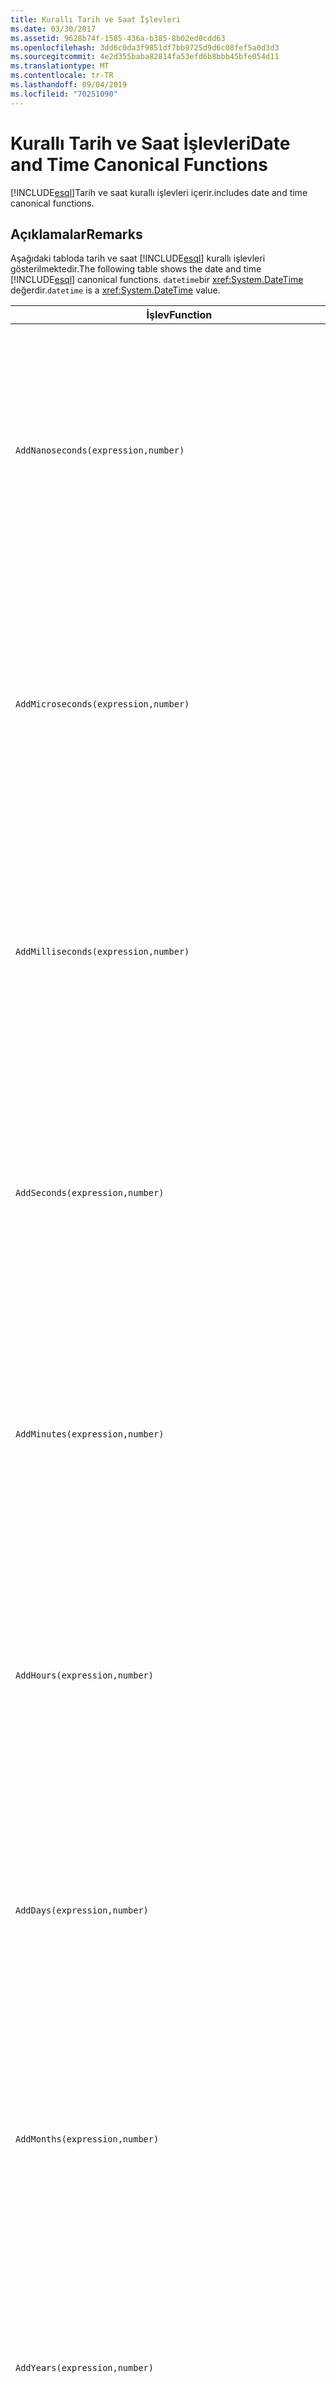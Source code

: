 ```yaml
---
title: Kurallı Tarih ve Saat İşlevleri
ms.date: 03/30/2017
ms.assetid: 9628b74f-1585-436a-b385-8b02ed0cdd63
ms.openlocfilehash: 3dd6c0da3f9851df7bb9725d9d6c08fef5a0d3d3
ms.sourcegitcommit: 4e2d355baba82814fa53efd6b8bbb45bfe054d11
ms.translationtype: MT
ms.contentlocale: tr-TR
ms.lasthandoff: 09/04/2019
ms.locfileid: "70251090"
---
```

# <a name="date-and-time-canonical-functions"></a><span data-ttu-id="332e9-102">Kurallı Tarih ve Saat İşlevleri</span><span class="sxs-lookup"><span data-stu-id="332e9-102">Date and Time Canonical Functions</span></span>
[!INCLUDE[esql](../../../../../../includes/esql-md.md)]<span data-ttu-id="332e9-103">Tarih ve saat kurallı işlevleri içerir.</span><span class="sxs-lookup"><span data-stu-id="332e9-103">includes date and time canonical functions.</span></span>  
  
## <a name="remarks"></a><span data-ttu-id="332e9-104">Açıklamalar</span><span class="sxs-lookup"><span data-stu-id="332e9-104">Remarks</span></span>  
 <span data-ttu-id="332e9-105">Aşağıdaki tabloda tarih ve saat [!INCLUDE[esql](../../../../../../includes/esql-md.md)] kurallı işlevleri gösterilmektedir.</span><span class="sxs-lookup"><span data-stu-id="332e9-105">The following table shows the date and time [!INCLUDE[esql](../../../../../../includes/esql-md.md)] canonical functions.</span></span> <span data-ttu-id="332e9-106">`datetime`bir <xref:System.DateTime> değerdir.</span><span class="sxs-lookup"><span data-stu-id="332e9-106">`datetime` is a <xref:System.DateTime> value.</span></span>  
  
|<span data-ttu-id="332e9-107">İşlev</span><span class="sxs-lookup"><span data-stu-id="332e9-107">Function</span></span>|<span data-ttu-id="332e9-108">Açıklama</span><span class="sxs-lookup"><span data-stu-id="332e9-108">Description</span></span>|  
|--------------|-----------------|  
|`AddNanoseconds(expression,number)`|<span data-ttu-id="332e9-109">Belirtilen `number` nanosaniye düzeyini `expression`öğesine ekler.</span><span class="sxs-lookup"><span data-stu-id="332e9-109">Adds the specified `number` of nanoseconds to the `expression`.</span></span><br /><br /> <span data-ttu-id="332e9-110">**Bağımsız Değişkenler**</span><span class="sxs-lookup"><span data-stu-id="332e9-110">**Arguments**</span></span><br /><br /> <span data-ttu-id="332e9-111">`expression`: `DateTime`, `DateTimeOffset`, veya `Time`.</span><span class="sxs-lookup"><span data-stu-id="332e9-111">`expression`: `DateTime`, `DateTimeOffset`, or `Time`.</span></span><br /><br /> <span data-ttu-id="332e9-112">`number`: `Int32`.</span><span class="sxs-lookup"><span data-stu-id="332e9-112">`number`: `Int32`.</span></span><br /><br /> <span data-ttu-id="332e9-113">**Dönüş değeri**</span><span class="sxs-lookup"><span data-stu-id="332e9-113">**Return Value**</span></span><br /><br /> <span data-ttu-id="332e9-114">Türü `expression`.</span><span class="sxs-lookup"><span data-stu-id="332e9-114">The type of `expression`.</span></span>|  
|`AddMicroseconds(expression,number)`|<span data-ttu-id="332e9-115">İçin belirtilen `number` mikrosaniye sayısını öğesine ekler. `expression`</span><span class="sxs-lookup"><span data-stu-id="332e9-115">Adds the specified `number` of microseconds to the `expression`.</span></span><br /><br /> <span data-ttu-id="332e9-116">**Bağımsız Değişkenler**</span><span class="sxs-lookup"><span data-stu-id="332e9-116">**Arguments**</span></span><br /><br /> <span data-ttu-id="332e9-117">`expression`: `DateTime`, `DateTimeOffset`, veya `Time`.</span><span class="sxs-lookup"><span data-stu-id="332e9-117">`expression`: `DateTime`, `DateTimeOffset`, or `Time`.</span></span><br /><br /> <span data-ttu-id="332e9-118">`number`: `Int32`.</span><span class="sxs-lookup"><span data-stu-id="332e9-118">`number`: `Int32`.</span></span><br /><br /> <span data-ttu-id="332e9-119">**Dönüş değeri**</span><span class="sxs-lookup"><span data-stu-id="332e9-119">**Return Value**</span></span><br /><br /> <span data-ttu-id="332e9-120">Türü `expression`.</span><span class="sxs-lookup"><span data-stu-id="332e9-120">The type of `expression`.</span></span>|  
|`AddMilliseconds(expression,number)`|<span data-ttu-id="332e9-121">İçin belirtilen `number` milisaniyeyi öğesine ekler. `expression`</span><span class="sxs-lookup"><span data-stu-id="332e9-121">Adds the specified `number` of milliseconds to the `expression`.</span></span><br /><br /> <span data-ttu-id="332e9-122">**Bağımsız Değişkenler**</span><span class="sxs-lookup"><span data-stu-id="332e9-122">**Arguments**</span></span><br /><br /> <span data-ttu-id="332e9-123">`expression`: `DateTime`, `DateTimeOffset`, veya `Time`.</span><span class="sxs-lookup"><span data-stu-id="332e9-123">`expression`: `DateTime`, `DateTimeOffset`, or `Time`.</span></span><br /><br /> <span data-ttu-id="332e9-124">`number`: `Int32`.</span><span class="sxs-lookup"><span data-stu-id="332e9-124">`number`: `Int32`.</span></span><br /><br /> <span data-ttu-id="332e9-125">**Dönüş değeri**</span><span class="sxs-lookup"><span data-stu-id="332e9-125">**Return Value**</span></span><br /><br /> <span data-ttu-id="332e9-126">Türü `expression`.</span><span class="sxs-lookup"><span data-stu-id="332e9-126">The type of `expression`.</span></span>|  
|`AddSeconds(expression,number)`|<span data-ttu-id="332e9-127">Belirtilen `number` saniye sayısını `expression`öğesine ekler.</span><span class="sxs-lookup"><span data-stu-id="332e9-127">Adds the specified `number` of seconds to the `expression`.</span></span><br /><br /> <span data-ttu-id="332e9-128">**Bağımsız Değişkenler**</span><span class="sxs-lookup"><span data-stu-id="332e9-128">**Arguments**</span></span><br /><br /> <span data-ttu-id="332e9-129">`expression`: `DateTime`, `DateTimeOffset`, veya `Time`.</span><span class="sxs-lookup"><span data-stu-id="332e9-129">`expression`: `DateTime`, `DateTimeOffset`, or `Time`.</span></span><br /><br /> <span data-ttu-id="332e9-130">`number`: `Int32`.</span><span class="sxs-lookup"><span data-stu-id="332e9-130">`number`: `Int32`.</span></span><br /><br /> <span data-ttu-id="332e9-131">**Dönüş değeri**</span><span class="sxs-lookup"><span data-stu-id="332e9-131">**Return Value**</span></span><br /><br /> <span data-ttu-id="332e9-132">Türü `expression`.</span><span class="sxs-lookup"><span data-stu-id="332e9-132">The type of `expression`.</span></span>|  
|`AddMinutes(expression,number)`|<span data-ttu-id="332e9-133">Belirtilen `number` dakika sayısını `expression`öğesine ekler.</span><span class="sxs-lookup"><span data-stu-id="332e9-133">Adds the specified `number` of minutes to the `expression`.</span></span><br /><br /> <span data-ttu-id="332e9-134">**Bağımsız Değişkenler**</span><span class="sxs-lookup"><span data-stu-id="332e9-134">**Arguments**</span></span><br /><br /> <span data-ttu-id="332e9-135">`expression`: `DateTime`, `DateTimeOffset`, veya `Time`.</span><span class="sxs-lookup"><span data-stu-id="332e9-135">`expression`: `DateTime`, `DateTimeOffset`, or `Time`.</span></span><br /><br /> <span data-ttu-id="332e9-136">`number`: `Int32`.</span><span class="sxs-lookup"><span data-stu-id="332e9-136">`number`: `Int32`.</span></span><br /><br /> <span data-ttu-id="332e9-137">**Dönüş değeri**</span><span class="sxs-lookup"><span data-stu-id="332e9-137">**Return Value**</span></span><br /><br /> <span data-ttu-id="332e9-138">Türü `expression`.</span><span class="sxs-lookup"><span data-stu-id="332e9-138">The type of `expression`.</span></span>|  
|`AddHours(expression,number)`|<span data-ttu-id="332e9-139">Belirtilen `number` saat sayısını `expression`öğesine ekler.</span><span class="sxs-lookup"><span data-stu-id="332e9-139">Adds the specified `number` of hours to the `expression`.</span></span><br /><br /> <span data-ttu-id="332e9-140">**Bağımsız Değişkenler**</span><span class="sxs-lookup"><span data-stu-id="332e9-140">**Arguments**</span></span><br /><br /> <span data-ttu-id="332e9-141">`expression`: `DateTime`, `DateTimeOffset`, veya `Time`.</span><span class="sxs-lookup"><span data-stu-id="332e9-141">`expression`: `DateTime`, `DateTimeOffset`, or `Time`.</span></span><br /><br /> <span data-ttu-id="332e9-142">`number`: `Int32`.</span><span class="sxs-lookup"><span data-stu-id="332e9-142">`number`: `Int32`.</span></span><br /><br /> <span data-ttu-id="332e9-143">**Dönüş değeri**</span><span class="sxs-lookup"><span data-stu-id="332e9-143">**Return Value**</span></span><br /><br /> <span data-ttu-id="332e9-144">Türü `expression`.</span><span class="sxs-lookup"><span data-stu-id="332e9-144">The type of `expression`.</span></span>|  
|`AddDays(expression,number)`|<span data-ttu-id="332e9-145">Belirtilen `number` gün sayısını `expression`öğesine ekler.</span><span class="sxs-lookup"><span data-stu-id="332e9-145">Adds the specified `number` of days to the `expression`.</span></span><br /><br /> <span data-ttu-id="332e9-146">**Bağımsız Değişkenler**</span><span class="sxs-lookup"><span data-stu-id="332e9-146">**Arguments**</span></span><br /><br /> <span data-ttu-id="332e9-147">`expression`: `DateTime` veya `DateTimeOffset`.</span><span class="sxs-lookup"><span data-stu-id="332e9-147">`expression`: `DateTime` or `DateTimeOffset`.</span></span><br /><br /> <span data-ttu-id="332e9-148">`number`: `Int32`.</span><span class="sxs-lookup"><span data-stu-id="332e9-148">`number`: `Int32`.</span></span><br /><br /> <span data-ttu-id="332e9-149">**Dönüş değeri**</span><span class="sxs-lookup"><span data-stu-id="332e9-149">**Return Value**</span></span><br /><br /> <span data-ttu-id="332e9-150">Türü `expression`.</span><span class="sxs-lookup"><span data-stu-id="332e9-150">The type of `expression`.</span></span>|  
|`AddMonths(expression,number)`|<span data-ttu-id="332e9-151">İçin belirtilen `number` ayları ekler. `expression`</span><span class="sxs-lookup"><span data-stu-id="332e9-151">Adds the specified `number` of months to the `expression`.</span></span><br /><br /> <span data-ttu-id="332e9-152">**Bağımsız Değişkenler**</span><span class="sxs-lookup"><span data-stu-id="332e9-152">**Arguments**</span></span><br /><br /> <span data-ttu-id="332e9-153">`expression`: `DateTime` veya `DateTimeOffset`.</span><span class="sxs-lookup"><span data-stu-id="332e9-153">`expression`: `DateTime` or `DateTimeOffset`.</span></span><br /><br /> <span data-ttu-id="332e9-154">`number`: `Int32`.</span><span class="sxs-lookup"><span data-stu-id="332e9-154">`number`: `Int32`.</span></span><br /><br /> <span data-ttu-id="332e9-155">**Dönüş değeri**</span><span class="sxs-lookup"><span data-stu-id="332e9-155">**Return Value**</span></span><br /><br /> <span data-ttu-id="332e9-156">Türü `expression`.</span><span class="sxs-lookup"><span data-stu-id="332e9-156">The type of `expression`.</span></span>|  
|`AddYears(expression,number)`|<span data-ttu-id="332e9-157">İçin belirtilen `number` yılları öğesine ekler. `expression`</span><span class="sxs-lookup"><span data-stu-id="332e9-157">Adds the specified `number` of years to the `expression`.</span></span><br /><br /> <span data-ttu-id="332e9-158">**Bağımsız Değişkenler**</span><span class="sxs-lookup"><span data-stu-id="332e9-158">**Arguments**</span></span><br /><br /> <span data-ttu-id="332e9-159">`expression`: `DateTime` veya `DateTimeOffset`.</span><span class="sxs-lookup"><span data-stu-id="332e9-159">`expression`: `DateTime` or `DateTimeOffset`.</span></span><br /><br /> <span data-ttu-id="332e9-160">`number`: `Int32`.</span><span class="sxs-lookup"><span data-stu-id="332e9-160">`number`: `Int32`.</span></span><br /><br /> <span data-ttu-id="332e9-161">**Dönüş değeri**</span><span class="sxs-lookup"><span data-stu-id="332e9-161">**Return Value**</span></span><br /><br /> <span data-ttu-id="332e9-162">Türü `expression`.</span><span class="sxs-lookup"><span data-stu-id="332e9-162">The type of `expression`.</span></span>|  
|`CreateDateTime(year,month,day,hour,minute,second)`|<span data-ttu-id="332e9-163">Sunucunun saat dilimindeki `DateTime` sunucunun geçerli tarih ve saati olarak yeni bir değer döndürür.</span><span class="sxs-lookup"><span data-stu-id="332e9-163">Returns a new `DateTime` value as the current date and time of the server in the server's time zone.</span></span><br /><br /> <span data-ttu-id="332e9-164">**Bağımsız Değişkenler**</span><span class="sxs-lookup"><span data-stu-id="332e9-164">**Arguments**</span></span><br /><br /> <span data-ttu-id="332e9-165">`year`, `month`, `day`, ,`hour` :`Int16`ve . `minute` `Int32`</span><span class="sxs-lookup"><span data-stu-id="332e9-165">`year`, `month`, `day`, `hour`, `minute`: `Int16` and `Int32`.</span></span><br /><br /> <span data-ttu-id="332e9-166">`second`: `Double`.</span><span class="sxs-lookup"><span data-stu-id="332e9-166">`second`: `Double`.</span></span><br /><br /> <span data-ttu-id="332e9-167">**Dönüş değeri**</span><span class="sxs-lookup"><span data-stu-id="332e9-167">**Return Value**</span></span><br /><br /> <span data-ttu-id="332e9-168">A `DateTime`.</span><span class="sxs-lookup"><span data-stu-id="332e9-168">A `DateTime`.</span></span>|  
|`CreateDateTimeOffset(year,month,day,hour,minute,second,tzoffset)`|<span data-ttu-id="332e9-169">Sunucunun geçerli tarih `DateTimeOffset` ve saati olarak Eşgüdümlü Evrensel Saat (UTC) ile ilişkili olarak yeni bir değer döndürür.</span><span class="sxs-lookup"><span data-stu-id="332e9-169">Returns a new `DateTimeOffset` value as the current date and time of the server relative to the Coordinated Universal Time (UTC).</span></span><br /><br /> <span data-ttu-id="332e9-170">**Bağımsız Değişkenler**</span><span class="sxs-lookup"><span data-stu-id="332e9-170">**Arguments**</span></span><br /><br /> <span data-ttu-id="332e9-171">`year`, `month`, `day`, `hour`, `minute`, `tzoffset`: `Int32`.</span><span class="sxs-lookup"><span data-stu-id="332e9-171">`year`, `month`, `day`, `hour`, `minute`, `tzoffset`: `Int32`.</span></span><br /><br /> <span data-ttu-id="332e9-172">`second`: `Double`.</span><span class="sxs-lookup"><span data-stu-id="332e9-172">`second`: `Double`.</span></span><br /><br /> <span data-ttu-id="332e9-173">**Dönüş değeri**</span><span class="sxs-lookup"><span data-stu-id="332e9-173">**Return Value**</span></span><br /><br /> <span data-ttu-id="332e9-174">A `DateTimeOffset`.</span><span class="sxs-lookup"><span data-stu-id="332e9-174">A `DateTimeOffset`.</span></span>|  
|`CreateTime(hour,minute,second)`|<span data-ttu-id="332e9-175">Geçerli saat olarak `Time` yeni bir değer döndürür.</span><span class="sxs-lookup"><span data-stu-id="332e9-175">Returns a new `Time` value as the current time.</span></span><br /><br /> <span data-ttu-id="332e9-176">**Bağımsız Değişkenler**</span><span class="sxs-lookup"><span data-stu-id="332e9-176">**Arguments**</span></span><br /><br /> <span data-ttu-id="332e9-177">`hour`ve `minute`: `Int32`.</span><span class="sxs-lookup"><span data-stu-id="332e9-177">`hour` and `minute`: `Int32`.</span></span><br /><br /> <span data-ttu-id="332e9-178">`second`: `Double`.</span><span class="sxs-lookup"><span data-stu-id="332e9-178">`second`: `Double`.</span></span><br /><br /> <span data-ttu-id="332e9-179">**Dönüş değeri**</span><span class="sxs-lookup"><span data-stu-id="332e9-179">**Return Value**</span></span><br /><br /> <span data-ttu-id="332e9-180">A `Time`.</span><span class="sxs-lookup"><span data-stu-id="332e9-180">A `Time`.</span></span>|  
|`CurrentDateTime()`|<span data-ttu-id="332e9-181">Sunucunun saat `DateTime` dilimindeki sunucunun geçerli tarih ve saati olarak bir değer döndürür.</span><span class="sxs-lookup"><span data-stu-id="332e9-181">Returns a `DateTime` value as the current date and time of the server in the server's time zone.</span></span><br /><br /> <span data-ttu-id="332e9-182">**Dönüş değeri**</span><span class="sxs-lookup"><span data-stu-id="332e9-182">**Return Value**</span></span><br /><br /> <span data-ttu-id="332e9-183">A `DateTime`.</span><span class="sxs-lookup"><span data-stu-id="332e9-183">A `DateTime`.</span></span>|  
|`CurrentDateTimeOffset()`|<span data-ttu-id="332e9-184">Geçerli tarih, saat ve sapmayı bir `DateTimeOffset`olarak döndürür.</span><span class="sxs-lookup"><span data-stu-id="332e9-184">Returns the current date, time and offset as a `DateTimeOffset`.</span></span><br /><br /> <span data-ttu-id="332e9-185">**Dönüş değeri**</span><span class="sxs-lookup"><span data-stu-id="332e9-185">**Return Value**</span></span><br /><br /> <span data-ttu-id="332e9-186">A `DateTimeOffset`.</span><span class="sxs-lookup"><span data-stu-id="332e9-186">A `DateTimeOffset`.</span></span>|  
|`CurrentUtcDateTime()`|<span data-ttu-id="332e9-187">Sunucu, <xref:System.DateTime> saat dilimindeki sunucunun geçerli tarih ve saati olarak bir değer döndürür.</span><span class="sxs-lookup"><span data-stu-id="332e9-187">Returns a <xref:System.DateTime> value as the current date and time of the server in the UTS time zone.</span></span><br /><br /> <span data-ttu-id="332e9-188">**Dönüş değeri**</span><span class="sxs-lookup"><span data-stu-id="332e9-188">**Return Value**</span></span><br /><br /> <span data-ttu-id="332e9-189">A `DateTime`.</span><span class="sxs-lookup"><span data-stu-id="332e9-189">A `DateTime`.</span></span>|  
|`Day(expression)`|<span data-ttu-id="332e9-190">1 ile 31 arasında bir `expression` `Int32` gün bölümünü döndürür.</span><span class="sxs-lookup"><span data-stu-id="332e9-190">Returns the day portion of `expression` as an `Int32` between 1 and 31.</span></span><br /><br /> <span data-ttu-id="332e9-191">**Bağımsız Değişkenler**</span><span class="sxs-lookup"><span data-stu-id="332e9-191">**Arguments**</span></span><br /><br /> <span data-ttu-id="332e9-192">A `DateTime` ve `DateTimeOffset`.</span><span class="sxs-lookup"><span data-stu-id="332e9-192">A `DateTime` and `DateTimeOffset`.</span></span><br /><br /> <span data-ttu-id="332e9-193">**Dönüş değeri**</span><span class="sxs-lookup"><span data-stu-id="332e9-193">**Return Value**</span></span><br /><br /> <span data-ttu-id="332e9-194">Bir `Int32`.</span><span class="sxs-lookup"><span data-stu-id="332e9-194">An `Int32`.</span></span><br /><br /> <span data-ttu-id="332e9-195">**Örnek**</span><span class="sxs-lookup"><span data-stu-id="332e9-195">**Example**</span></span><br /><br /> `-- The following example returns 12.`<br /><br /> `Day(cast('03/12/1998' as DateTime))`|  
|`DayOfYear(expression)`|<span data-ttu-id="332e9-196">1 ile 366 arasında bir `expression` `Int32` gün bölümünü döndürür. Bu, artık bir yılın son günü için 366 döndürülür.</span><span class="sxs-lookup"><span data-stu-id="332e9-196">Returns the day portion of `expression` as an `Int32` between 1 and 366, where 366 is returned for the last day of a leap year.</span></span><br /><br /> <span data-ttu-id="332e9-197">**Bağımsız Değişkenler**</span><span class="sxs-lookup"><span data-stu-id="332e9-197">**Arguments**</span></span><br /><br /> <span data-ttu-id="332e9-198">`DateTime` Veya .`DateTimeOffset`</span><span class="sxs-lookup"><span data-stu-id="332e9-198">A `DateTime` or `DateTimeOffset`.</span></span><br /><br /> <span data-ttu-id="332e9-199">**Dönüş değeri**</span><span class="sxs-lookup"><span data-stu-id="332e9-199">**Return Value**</span></span><br /><br /> <span data-ttu-id="332e9-200">Bir `Int32`.</span><span class="sxs-lookup"><span data-stu-id="332e9-200">An `Int32`.</span></span>|  
|`DiffNanoseconds(startExpression,endExpression)`|<span data-ttu-id="332e9-201">`startExpression` İle`endExpression`arasında, nanosaniye cinsinden farkı döndürür.</span><span class="sxs-lookup"><span data-stu-id="332e9-201">Returns the difference, in nanoseconds, between `startExpression` and `endExpression`.</span></span><br /><br /> <span data-ttu-id="332e9-202">**Bağımsız Değişkenler**</span><span class="sxs-lookup"><span data-stu-id="332e9-202">**Arguments**</span></span><br /><br /> <span data-ttu-id="332e9-203">`startExpression`, `endExpression`: `DateTime`, veya`DateTimeOffset`. `Time`</span><span class="sxs-lookup"><span data-stu-id="332e9-203">`startExpression`, `endExpression`: `DateTime`, `DateTimeOffset`, or `Time`.</span></span> <span data-ttu-id="332e9-204">**Note:** `startExpression` ve`endExpression` aynı türde olmalıdır.</span><span class="sxs-lookup"><span data-stu-id="332e9-204">**Note:**  `startExpression` and `endExpression` must be of the same type.</span></span> <br /><br /> <span data-ttu-id="332e9-205">**Dönüş değeri**</span><span class="sxs-lookup"><span data-stu-id="332e9-205">**Return Value**</span></span><br /><br /> <span data-ttu-id="332e9-206">Bir `Int32`.</span><span class="sxs-lookup"><span data-stu-id="332e9-206">An `Int32`.</span></span>|  
|`DiffMilliseconds(startExpression,endExpression)`|<span data-ttu-id="332e9-207">`startExpression` Ve`endExpression`arasında milisaniye cinsinden farkı döndürür.</span><span class="sxs-lookup"><span data-stu-id="332e9-207">Returns the difference, in milliseconds, between `startExpression` and `endExpression`.</span></span><br /><br /> <span data-ttu-id="332e9-208">**Bağımsız Değişkenler**</span><span class="sxs-lookup"><span data-stu-id="332e9-208">**Arguments**</span></span><br /><br /> <span data-ttu-id="332e9-209">`startExpression`, `endExpression`: `DateTime`, veya`DateTimeOffset`. `Time`</span><span class="sxs-lookup"><span data-stu-id="332e9-209">`startExpression`, `endExpression`: `DateTime`, `DateTimeOffset`, or `Time`.</span></span> <span data-ttu-id="332e9-210">**Note:** `startExpression` ve`endExpression` aynı türde olmalıdır.</span><span class="sxs-lookup"><span data-stu-id="332e9-210">**Note:**  `startExpression` and `endExpression` must be of the same type.</span></span> <br /><br /> <span data-ttu-id="332e9-211">**Dönüş değeri**</span><span class="sxs-lookup"><span data-stu-id="332e9-211">**Return Value**</span></span><br /><br /> <span data-ttu-id="332e9-212">Bir `Int32`.</span><span class="sxs-lookup"><span data-stu-id="332e9-212">An `Int32`.</span></span>|  
|`DiffMicroseconds(startExpression,endExpression)`|<span data-ttu-id="332e9-213">`startExpression` Ve`endExpression`arasında, mikrosaniye cinsinden farkı döndürür.</span><span class="sxs-lookup"><span data-stu-id="332e9-213">Returns the difference, in microseconds, between `startExpression` and `endExpression`.</span></span><br /><br /> <span data-ttu-id="332e9-214">**Bağımsız Değişkenler**</span><span class="sxs-lookup"><span data-stu-id="332e9-214">**Arguments**</span></span><br /><br /> <span data-ttu-id="332e9-215">`startExpression`, `endExpression`: `DateTime`, veya`DateTimeOffset`. `Time`</span><span class="sxs-lookup"><span data-stu-id="332e9-215">`startExpression`, `endExpression`: `DateTime`, `DateTimeOffset`, or `Time`.</span></span> <span data-ttu-id="332e9-216">**Note:** `startExpression` ve`endExpression` aynı türde olmalıdır.</span><span class="sxs-lookup"><span data-stu-id="332e9-216">**Note:**  `startExpression` and `endExpression` must be of the same type.</span></span> <br /><br /> <span data-ttu-id="332e9-217">**Dönüş değeri**</span><span class="sxs-lookup"><span data-stu-id="332e9-217">**Return Value**</span></span><br /><br /> <span data-ttu-id="332e9-218">Bir `Int32`.</span><span class="sxs-lookup"><span data-stu-id="332e9-218">An `Int32`.</span></span>|  
|`DiffSeconds(startExpression,endExpression)`|<span data-ttu-id="332e9-219">`startExpression` Ve`endExpression`arasındaki farkı saniye cinsinden döndürür.</span><span class="sxs-lookup"><span data-stu-id="332e9-219">Returns the difference, in seconds, between `startExpression` and `endExpression`.</span></span><br /><br /> <span data-ttu-id="332e9-220">**Bağımsız Değişkenler**</span><span class="sxs-lookup"><span data-stu-id="332e9-220">**Arguments**</span></span><br /><br /> <span data-ttu-id="332e9-221">`startExpression`, `endExpression`: `DateTime`, veya`DateTimeOffset`. `Time`</span><span class="sxs-lookup"><span data-stu-id="332e9-221">`startExpression`, `endExpression`: `DateTime`, `DateTimeOffset`, or `Time`.</span></span> <span data-ttu-id="332e9-222">**Note:** `startExpression` ve`endExpression` aynı türde olmalıdır.</span><span class="sxs-lookup"><span data-stu-id="332e9-222">**Note:**  `startExpression` and `endExpression` must be of the same type.</span></span> <br /><br /> <span data-ttu-id="332e9-223">**Dönüş değeri**</span><span class="sxs-lookup"><span data-stu-id="332e9-223">**Return Value**</span></span><br /><br /> <span data-ttu-id="332e9-224">Bir `Int32`.</span><span class="sxs-lookup"><span data-stu-id="332e9-224">An `Int32`.</span></span>|  
|`DiffMinutes(startExpression,endExpression)`|<span data-ttu-id="332e9-225">`startExpression` Ve`endExpression`arasındaki farkı dakika cinsinden döndürür.</span><span class="sxs-lookup"><span data-stu-id="332e9-225">Returns the difference, in minutes, between `startExpression` and `endExpression`.</span></span><br /><br /> <span data-ttu-id="332e9-226">**Bağımsız Değişkenler**</span><span class="sxs-lookup"><span data-stu-id="332e9-226">**Arguments**</span></span><br /><br /> <span data-ttu-id="332e9-227">`startExpression`, `endExpression`: `DateTime`, veya`DateTimeOffset`. `Time`</span><span class="sxs-lookup"><span data-stu-id="332e9-227">`startExpression`, `endExpression`: `DateTime`, `DateTimeOffset`, or `Time`.</span></span> <span data-ttu-id="332e9-228">**Note:** `startExpression` ve`endExpression` aynı türde olmalıdır.</span><span class="sxs-lookup"><span data-stu-id="332e9-228">**Note:**  `startExpression` and `endExpression` must be of the same type.</span></span> <br /><br /> <span data-ttu-id="332e9-229">**Dönüş değeri**</span><span class="sxs-lookup"><span data-stu-id="332e9-229">**Return Value**</span></span><br /><br /> <span data-ttu-id="332e9-230">Bir `Int32`.</span><span class="sxs-lookup"><span data-stu-id="332e9-230">An `Int32`.</span></span>|  
|`DiffHours(startExpression,endExpression)`|<span data-ttu-id="332e9-231">`startExpression` Ve`endExpression`arasında, saat cinsinden farkı döndürür.</span><span class="sxs-lookup"><span data-stu-id="332e9-231">Returns the difference, in hours, between `startExpression` and `endExpression`.</span></span><br /><br /> <span data-ttu-id="332e9-232">**Bağımsız Değişkenler**</span><span class="sxs-lookup"><span data-stu-id="332e9-232">**Arguments**</span></span><br /><br /> <span data-ttu-id="332e9-233">`startExpression`, `endExpression`: `DateTime`, veya`DateTimeOffset`. `Time`</span><span class="sxs-lookup"><span data-stu-id="332e9-233">`startExpression`, `endExpression`: `DateTime`, `DateTimeOffset`, or `Time`.</span></span> <span data-ttu-id="332e9-234">**Note:** `startExpression` ve`endExpression` aynı türde olmalıdır.</span><span class="sxs-lookup"><span data-stu-id="332e9-234">**Note:**  `startExpression` and `endExpression` must be of the same type.</span></span> <br /><br /> <span data-ttu-id="332e9-235">**Dönüş değeri**</span><span class="sxs-lookup"><span data-stu-id="332e9-235">**Return Value**</span></span><br /><br /> <span data-ttu-id="332e9-236">Bir `Int32`.</span><span class="sxs-lookup"><span data-stu-id="332e9-236">An `Int32`.</span></span>|  
|`DiffDays(startExpression,endExpression)`|<span data-ttu-id="332e9-237">`startExpression` Ve`endExpression`arasında, gün cinsinden farkı döndürür.</span><span class="sxs-lookup"><span data-stu-id="332e9-237">Returns the difference, in days, between `startExpression` and `endExpression`.</span></span><br /><br /> <span data-ttu-id="332e9-238">**Bağımsız Değişkenler**</span><span class="sxs-lookup"><span data-stu-id="332e9-238">**Arguments**</span></span><br /><br /> <span data-ttu-id="332e9-239">`startExpression`, `endExpression`: `DateTime` veya .`DateTimeOffset`</span><span class="sxs-lookup"><span data-stu-id="332e9-239">`startExpression`, `endExpression`: `DateTime` or `DateTimeOffset`.</span></span> <span data-ttu-id="332e9-240">**Note:** `startExpression` ve`endExpression` aynı türde olmalıdır.</span><span class="sxs-lookup"><span data-stu-id="332e9-240">**Note:**  `startExpression` and `endExpression` must be of the same type.</span></span> <br /><br /> <span data-ttu-id="332e9-241">**Dönüş değeri**</span><span class="sxs-lookup"><span data-stu-id="332e9-241">**Return Value**</span></span><br /><br /> <span data-ttu-id="332e9-242">Bir `Int32`.</span><span class="sxs-lookup"><span data-stu-id="332e9-242">An `Int32`.</span></span>|  
|`DiffMonths(startExpression,endExpression)`|<span data-ttu-id="332e9-243">`startExpression` Ve`endExpression`arasında, ay cinsinden farkı döndürür.</span><span class="sxs-lookup"><span data-stu-id="332e9-243">Returns the difference, in months, between `startExpression` and `endExpression`.</span></span><br /><br /> <span data-ttu-id="332e9-244">**Bağımsız Değişkenler**</span><span class="sxs-lookup"><span data-stu-id="332e9-244">**Arguments**</span></span><br /><br /> <span data-ttu-id="332e9-245">`startExpression`, `endExpression`: `DateTime` veya .`DateTimeOffset`</span><span class="sxs-lookup"><span data-stu-id="332e9-245">`startExpression`, `endExpression`: `DateTime` or `DateTimeOffset`.</span></span> <span data-ttu-id="332e9-246">**Note:** `startExpression` ve`endExpression` aynı türde olmalıdır.</span><span class="sxs-lookup"><span data-stu-id="332e9-246">**Note:**  `startExpression` and `endExpression` must be of the same type.</span></span> <br /><br /> <span data-ttu-id="332e9-247">**Dönüş değeri**</span><span class="sxs-lookup"><span data-stu-id="332e9-247">**Return Value**</span></span><br /><br /> <span data-ttu-id="332e9-248">Bir `Int32`.</span><span class="sxs-lookup"><span data-stu-id="332e9-248">An `Int32`.</span></span>|  
|`DiffYears(startExpression,endExpression)`|<span data-ttu-id="332e9-249">`startExpression` Ve`endExpression`arasında, yıl cinsinden farkı döndürür.</span><span class="sxs-lookup"><span data-stu-id="332e9-249">Returns the difference, in years, between `startExpression` and `endExpression`.</span></span><br /><br /> <span data-ttu-id="332e9-250">**Bağımsız Değişkenler**</span><span class="sxs-lookup"><span data-stu-id="332e9-250">**Arguments**</span></span><br /><br /> <span data-ttu-id="332e9-251">`startExpression`, `endExpression`: `DateTime` veya .`DateTimeOffset`</span><span class="sxs-lookup"><span data-stu-id="332e9-251">`startExpression`, `endExpression`: `DateTime` or `DateTimeOffset`.</span></span> <span data-ttu-id="332e9-252">**Note:** `startExpression` ve`endExpression` aynı türde olmalıdır.</span><span class="sxs-lookup"><span data-stu-id="332e9-252">**Note:**  `startExpression` and `endExpression` must be of the same type.</span></span> <br /><br /> <span data-ttu-id="332e9-253">**Dönüş değeri**</span><span class="sxs-lookup"><span data-stu-id="332e9-253">**Return Value**</span></span><br /><br /> <span data-ttu-id="332e9-254">Bir `Int32`.</span><span class="sxs-lookup"><span data-stu-id="332e9-254">An `Int32`.</span></span>|  
|`GetTotalOffsetMinutes(datetimeoffset)`|<span data-ttu-id="332e9-255">GMT 'den öteye kaydırılacağı dakika `datetimeoffset` sayısını döndürür.</span><span class="sxs-lookup"><span data-stu-id="332e9-255">Returns the number of minutes that the `datetimeoffset` is offset from GMT.</span></span> <span data-ttu-id="332e9-256">Bu genellikle + 780 ile-780 (+ veya-13 saat) arasında olur.</span><span class="sxs-lookup"><span data-stu-id="332e9-256">This is generally between +780 and -780 (+ or - 13 hrs).</span></span> <span data-ttu-id="332e9-257">**Not:**  Bu işlev yalnızca SQL Server 2008 ' de desteklenir.</span><span class="sxs-lookup"><span data-stu-id="332e9-257">**Note:**  This function is supported in SQL Server 2008 only.</span></span> <br /><br /> <span data-ttu-id="332e9-258">**Bağımsız Değişkenler**</span><span class="sxs-lookup"><span data-stu-id="332e9-258">**Arguments**</span></span><br /><br /> <span data-ttu-id="332e9-259">A `DateTimeOffset`.</span><span class="sxs-lookup"><span data-stu-id="332e9-259">A `DateTimeOffset`.</span></span><br /><br /> <span data-ttu-id="332e9-260">**Dönüş değeri**</span><span class="sxs-lookup"><span data-stu-id="332e9-260">**Return Value**</span></span><br /><br /> <span data-ttu-id="332e9-261">Bir `Int32`.</span><span class="sxs-lookup"><span data-stu-id="332e9-261">An `Int32`.</span></span>|  
|`Hour(expression)`|<span data-ttu-id="332e9-262">0 ile 23 arasında bir `expression` `Int32` saat bölümünü döndürür.</span><span class="sxs-lookup"><span data-stu-id="332e9-262">Returns the hour portion of `expression` as an `Int32` between 0 and 23.</span></span><br /><br /> <span data-ttu-id="332e9-263">**Bağımsız Değişkenler**</span><span class="sxs-lookup"><span data-stu-id="332e9-263">**Arguments**</span></span><br /><br /> <span data-ttu-id="332e9-264">A `DateTime, Time` ve `DateTimeOffset`.</span><span class="sxs-lookup"><span data-stu-id="332e9-264">A `DateTime, Time` and `DateTimeOffset`.</span></span><br /><br /> <span data-ttu-id="332e9-265">**Örnek**</span><span class="sxs-lookup"><span data-stu-id="332e9-265">**Example**</span></span><br /><br /> `-- The following example returns 22.`<br /><br /> `Hour(cast('22:35:5' as DateTime))`|  
|`Millisecond(expression)`|<span data-ttu-id="332e9-266">0 ile 999 arasında bir `expression` `Int32` milisaniye bölümünü döndürür.</span><span class="sxs-lookup"><span data-stu-id="332e9-266">Returns the milliseconds portion of `expression` as an `Int32` between 0 and 999.</span></span><br /><br /> <span data-ttu-id="332e9-267">**Bağımsız Değişkenler**</span><span class="sxs-lookup"><span data-stu-id="332e9-267">**Arguments**</span></span><br /><br /> <span data-ttu-id="332e9-268">A `DateTime, Time` ve `DateTimeOffset`.</span><span class="sxs-lookup"><span data-stu-id="332e9-268">A `DateTime, Time` and `DateTimeOffset`.</span></span><br /><br /> <span data-ttu-id="332e9-269">**Dönüş değeri**</span><span class="sxs-lookup"><span data-stu-id="332e9-269">**Return Value**</span></span><br /><br /> <span data-ttu-id="332e9-270">Bir `Int32`.</span><span class="sxs-lookup"><span data-stu-id="332e9-270">An `Int32`.</span></span>|  
|`Minute(expression)`|<span data-ttu-id="332e9-271">0 ile 59 arasında bir `expression` `Int32` dakika bölümünü döndürür.</span><span class="sxs-lookup"><span data-stu-id="332e9-271">Returns the minute portion of `expression` as an `Int32` between 0 and 59.</span></span><br /><br /> <span data-ttu-id="332e9-272">**Bağımsız Değişkenler**</span><span class="sxs-lookup"><span data-stu-id="332e9-272">**Arguments**</span></span><br /><br /> <span data-ttu-id="332e9-273">`DateTime, Time` Veya .`DateTimeOffset`</span><span class="sxs-lookup"><span data-stu-id="332e9-273">A `DateTime, Time` or `DateTimeOffset`.</span></span><br /><br /> <span data-ttu-id="332e9-274">**Dönüş değeri**</span><span class="sxs-lookup"><span data-stu-id="332e9-274">**Return Value**</span></span><br /><br /> <span data-ttu-id="332e9-275">Bir `Int32`.</span><span class="sxs-lookup"><span data-stu-id="332e9-275">An `Int32`.</span></span><br /><br /> <span data-ttu-id="332e9-276">**Örnek**</span><span class="sxs-lookup"><span data-stu-id="332e9-276">**Example**</span></span><br /><br /> `-- The following example returns 35`<br /><br /> `Minute(cast('22:35:5' as DateTime))`|  
|`Month(expression)`|<span data-ttu-id="332e9-277">1 ile 12 arasında bir `expression` `Int32` ay bölümünü döndürür.</span><span class="sxs-lookup"><span data-stu-id="332e9-277">Returns the month portion of `expression` as an `Int32` between 1 and 12.</span></span><br /><br /> <span data-ttu-id="332e9-278">**Bağımsız Değişkenler**</span><span class="sxs-lookup"><span data-stu-id="332e9-278">**Arguments**</span></span><br /><br /> <span data-ttu-id="332e9-279">`DateTime` Veya .`DateTimeOffset`</span><span class="sxs-lookup"><span data-stu-id="332e9-279">A `DateTime` or `DateTimeOffset`.</span></span><br /><br /> <span data-ttu-id="332e9-280">**Dönüş değeri**</span><span class="sxs-lookup"><span data-stu-id="332e9-280">**Return Value**</span></span><br /><br /> <span data-ttu-id="332e9-281">Bir `Int32`.</span><span class="sxs-lookup"><span data-stu-id="332e9-281">An `Int32`.</span></span><br /><br /> <span data-ttu-id="332e9-282">**Örnek**</span><span class="sxs-lookup"><span data-stu-id="332e9-282">**Example**</span></span><br /><br /> `-- The following example returns 3.`<br /><br /> `Month(cast('03/12/1998' as DateTime))`|  
|`Second(expression)`|<span data-ttu-id="332e9-283">0 ile 59 `Int32` arasında saniye `expression` kısmını döndürür.</span><span class="sxs-lookup"><span data-stu-id="332e9-283">Returns the seconds portion of `expression` as an `Int32` between 0 and 59.</span></span><br /><br /> <span data-ttu-id="332e9-284">**Bağımsız Değişkenler**</span><span class="sxs-lookup"><span data-stu-id="332e9-284">**Arguments**</span></span><br /><br /> <span data-ttu-id="332e9-285">A `DateTime, Time` ve `DateTimeOffset`.</span><span class="sxs-lookup"><span data-stu-id="332e9-285">A `DateTime, Time` and `DateTimeOffset`.</span></span><br /><br /> <span data-ttu-id="332e9-286">**Dönüş değeri**</span><span class="sxs-lookup"><span data-stu-id="332e9-286">**Return Value**</span></span><br /><br /> <span data-ttu-id="332e9-287">Bir `Int32`.</span><span class="sxs-lookup"><span data-stu-id="332e9-287">An `Int32`.</span></span><br /><br /> <span data-ttu-id="332e9-288">**Örnek**</span><span class="sxs-lookup"><span data-stu-id="332e9-288">**Example**</span></span><br /><br /> `-- The following example returns 5`<br /><br /> `Second(cast('22:35:5' as DateTime))`|  
|`TruncateTime(expression)`|<span data-ttu-id="332e9-289">`expression`Zaman değerleri kesilme ile değerini döndürür.</span><span class="sxs-lookup"><span data-stu-id="332e9-289">Returns the `expression`, with the time values truncated.</span></span><br /><br /> <span data-ttu-id="332e9-290">**Bağımsız Değişkenler**</span><span class="sxs-lookup"><span data-stu-id="332e9-290">**Arguments**</span></span><br /><br /> <span data-ttu-id="332e9-291">`DateTime` Veya .`DateTimeOffset`</span><span class="sxs-lookup"><span data-stu-id="332e9-291">A `DateTime` or `DateTimeOffset`.</span></span><br /><br /> <span data-ttu-id="332e9-292">**Dönüş değeri**</span><span class="sxs-lookup"><span data-stu-id="332e9-292">**Return Value**</span></span><br /><br /> <span data-ttu-id="332e9-293">Türü `expression`.</span><span class="sxs-lookup"><span data-stu-id="332e9-293">The type of `expression`.</span></span>|  
|`Year(expression)`|<span data-ttu-id="332e9-294">' Nin `expression` `Int32` yıl`YYYY`kısmını döndürür.</span><span class="sxs-lookup"><span data-stu-id="332e9-294">Returns the year portion of `expression` as an `Int32` `YYYY`.</span></span><br /><br /> <span data-ttu-id="332e9-295">**Bağımsız Değişkenler**</span><span class="sxs-lookup"><span data-stu-id="332e9-295">**Arguments**</span></span><br /><br /> <span data-ttu-id="332e9-296">A `DateTime` ve `DateTimeOffset`.</span><span class="sxs-lookup"><span data-stu-id="332e9-296">A `DateTime` and `DateTimeOffset`.</span></span><br /><br /> <span data-ttu-id="332e9-297">**Dönüş değeri**</span><span class="sxs-lookup"><span data-stu-id="332e9-297">**Return Value**</span></span><br /><br /> <span data-ttu-id="332e9-298">Bir `Int32`.</span><span class="sxs-lookup"><span data-stu-id="332e9-298">An `Int32`.</span></span><br /><br /> <span data-ttu-id="332e9-299">**Örnek**</span><span class="sxs-lookup"><span data-stu-id="332e9-299">**Example**</span></span><br /><br /> `-- The following example returns 1998.`<br /><br /> `Year(cast('03/12/1998' as DateTime))`|  
  
 <span data-ttu-id="332e9-300">Bu işlevler, verilen `null` `null` giriş durumunda döndürülür.</span><span class="sxs-lookup"><span data-stu-id="332e9-300">These functions will return `null` if given `null` input.</span></span>  
  
 <span data-ttu-id="332e9-301">Eşdeğer işlevsellik, Microsoft SQL Istemci tarafından yönetilen sağlayıcıda bulunur.</span><span class="sxs-lookup"><span data-stu-id="332e9-301">Equivalent functionality is available in the Microsoft SQL Client Managed Provider.</span></span> <span data-ttu-id="332e9-302">Daha fazla bilgi için bkz. [Entity Framework işlevleri Için SqlClient](../sqlclient-for-ef-functions.md).</span><span class="sxs-lookup"><span data-stu-id="332e9-302">For more information, see [SqlClient for Entity Framework Functions](../sqlclient-for-ef-functions.md).</span></span>  
  
## <a name="see-also"></a><span data-ttu-id="332e9-303">Ayrıca bkz.</span><span class="sxs-lookup"><span data-stu-id="332e9-303">See also</span></span>

- [<span data-ttu-id="332e9-304">Kurallı İşlevler</span><span class="sxs-lookup"><span data-stu-id="332e9-304">Canonical Functions</span></span>](canonical-functions.md)
